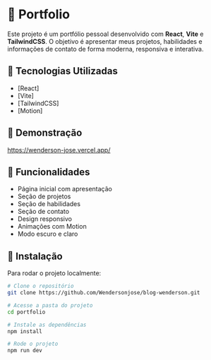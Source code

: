 # 📂 Portfolio

Este projeto é um portfólio pessoal desenvolvido com **React**, **Vite** e **TailwindCSS**. O objetivo é apresentar meus projetos, habilidades e informações de contato de forma moderna, responsiva e interativa.

## 🚀 Tecnologias Utilizadas

- [React]
- [Vite]
- [TailwindCSS]
- [Motion]

## 📸 Demonstração

https://wenderson-jose.vercel.app/

## 📌 Funcionalidades

- Página inicial com apresentação
- Seção de projetos
- Seção de habilidades
- Seção de contato
- Design responsivo
- Animações com Motion
- Modo escuro e claro 

## 💾 Instalação

Para rodar o projeto localmente:

```bash
# Clone o repositório
git clone https://github.com/Wendersonjose/blog-wenderson.git

# Acesse a pasta do projeto
cd portfolio

# Instale as dependências
npm install

# Rode o projeto
npm run dev
